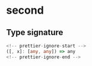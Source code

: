 # second

## Type signature

```typescript
<!-- prettier-ignore-start -->
([, x]: [any, any]) => any
<!-- prettier-ignore-end -->
```
